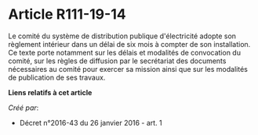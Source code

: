 # Article R111-19-14

Le comité du système de distribution publique d'électricité adopte son règlement intérieur dans un délai de six mois à
compter de son installation. Ce texte porte notamment sur les délais et modalités de convocation du comité, sur les règles de
diffusion par le secrétariat des documents nécessaires au comité pour exercer sa mission ainsi que sur les modalités de
publication de ses travaux.

**Liens relatifs à cet article**

_Créé par_:

  - Décret n°2016-43 du 26 janvier 2016 - art. 1
